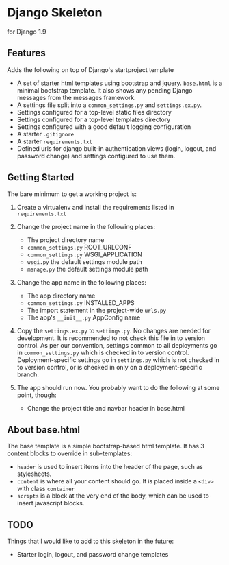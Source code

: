 # Django Skeleton

for Django 1.9

## Features
Adds the following on top of Django's startproject template

* A set of starter html templates using bootstrap and jquery. `base.html` is
  a minimal bootstrap template. It also shows any pending Django
  messages from the messages framework.
* A settings file split into a `common_settings.py` and `settings.ex.py`.
* Settings configured for a top-level static files directory
* Settings configured for a top-level templates directory
* Settings configured with a good default logging configuration
* A starter `.gitignore`
* A starter `requirements.txt`
* Defined urls for django built-in authentication views (login,
  logout, and password change) and settings configured to use them.

## Getting Started
The bare minimum to get a working project is:

1. Create a virtualenv and install the requirements listed in `requirements.txt`
2. Change the project name in the following places:

   * The project directory name
   * `common_settings.py` ROOT_URLCONF
   * `common_settings.py` WSGI_APPLICATION
   * `wsgi.py` the default settings module path
   * `manage.py` the default settings module path

3. Change the app name in the following places:

   * The app directory name
   * `common_settings.py` INSTALLED_APPS
   * The import statement in the project-wide `urls.py`
   * The app's `__init__.py` AppConfig name

3. Copy the `settings.ex.py` to `settings.py`. No changes are needed for
   development. It is recommended to not check this file in to version
   control. As per our convention, settings common to all deployments go in
   `common_settings.py` which is checked in to version control.
   Deployment-specific settings go in `settings.py` which is not checked in
   to version control, or is checked in only on a deployment-specific branch.

4. The app should run now. You probably want to do the following at some
   point, though:

   * Change the project title and navbar header in base.html

## About base.html

The base template is a simple bootstrap-based html template. It has 3 content
blocks to override in sub-templates:

* `header` is used to insert items into the header of the page, such as
  stylesheets.
* `content` is where all your content should go. It is placed inside a
  `<div>` with class `container`
* `scripts` is a block at the very end of the body, which can be used to
  insert javascript blocks.

## TODO

Things that I would like to add to this skeleton in the future:

* Starter login, logout, and password change templates
